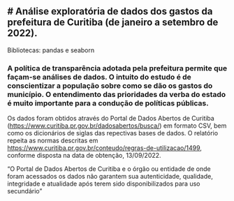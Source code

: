 ## **# Análise exploratória de dados dos gastos da prefeitura de Curitiba (de janeiro a setembro de 2022).**
Bibliotecas: pandas e seaborn

### A política de transparência adotada pela prefeitura permite que façam-se análises de dados. O intuito do estudo é de conscientizar a população sobre como se dão os gastos do município. O entendimento das prioridades da verba do estado é muito importante para a condução de políticas públicas.

Os dados foram obtidos através do Portal de Dados Abertos de Curitiba (https://www.curitiba.pr.gov.br/dadosabertos/busca/) em formato CSV, bem como os dicionários de siglas das repectivas bases de dados. O relatório repeita as normas descritas em https://www.curitiba.pr.gov.br/conteudo/regras-de-utilizacao/1499, conforme disposta na data de obtenção, 13/09/2022.

“O Portal de Dados Abertos de Curitiba e o órgão ou entidade de onde foram acessados os dados não garantem sua autenticidade, qualidade, integridade e atualidade após terem sido disponibilizados para uso secundário”


